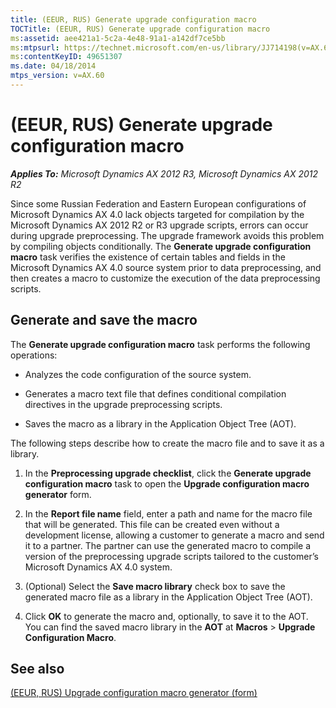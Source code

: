 ```yaml
---
title: (EEUR, RUS) Generate upgrade configuration macro
TOCTitle: (EEUR, RUS) Generate upgrade configuration macro
ms:assetid: aee421a1-5c2a-4e48-91a1-a142df7ce5bb
ms:mtpsurl: https://technet.microsoft.com/en-us/library/JJ714198(v=AX.60)
ms:contentKeyID: 49651307
ms.date: 04/18/2014
mtps_version: v=AX.60
---
```


# (EEUR, RUS) Generate upgrade configuration macro 


_**Applies To:** Microsoft Dynamics AX 2012 R3, Microsoft Dynamics AX 2012 R2_

Since some Russian Federation and Eastern European configurations of Microsoft Dynamics AX 4.0 lack objects targeted for compilation by the Microsoft Dynamics AX 2012 R2 or R3 upgrade scripts, errors can occur during upgrade preprocessing. The upgrade framework avoids this problem by compiling objects conditionally. The **Generate upgrade configuration macro** task verifies the existence of certain tables and fields in the Microsoft Dynamics AX 4.0 source system prior to data preprocessing, and then creates a macro to customize the execution of the data preprocessing scripts.

## Generate and save the macro

The **Generate upgrade configuration macro** task performs the following operations:

  - Analyzes the code configuration of the source system.

  - Generates a macro text file that defines conditional compilation directives in the upgrade preprocessing scripts.

  - Saves the macro as a library in the Application Object Tree (AOT).

The following steps describe how to create the macro file and to save it as a library.

1.  In the **Preprocessing upgrade checklist**, click the **Generate upgrade configuration macro** task to open the **Upgrade configuration macro generator** form.

2.  In the **Report file name** field, enter a path and name for the macro file that will be generated. This file can be created even without a development license, allowing a customer to generate a macro and send it to a partner. The partner can use the generated macro to compile a version of the preprocessing upgrade scripts tailored to the customer’s Microsoft Dynamics AX 4.0 system.

3.  (Optional) Select the **Save macro library** check box to save the generated macro file as a library in the Application Object Tree (AOT).

4.  Click **OK** to generate the macro and, optionally, to save it to the AOT. You can find the saved macro library in the **AOT** at **Macros** \> **Upgrade Configuration Macro**.

## See also

[(EEUR, RUS) Upgrade configuration macro generator (form)](https://technet.microsoft.com/en-us/library/jj713627\(v=ax.60\))

  


